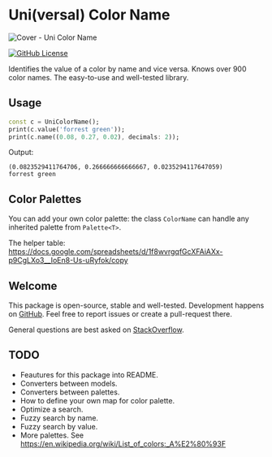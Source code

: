 # Uni(versal) Color Name

![Cover - Uni Color Name](https://raw.githubusercontent.com/signmotion/uni_color_name/master/images/cover.webp)

[![GitHub License](https://img.shields.io/badge/license-MIT-blue.svg)](https://raw.githubusercontent.com/signmotion/uni_color_name/master/LICENSE)

Identifies the value of a color by name and vice versa. Knows over 900 color names.
The easy-to-use and well-tested library.

## Usage

```dart
const c = UniColorName();
print(c.value('forrest green'));
print(c.name((0.08, 0.27, 0.02), decimals: 2));
```

Output:

```text
(0.0823529411764706, 0.266666666666667, 0.0235294117647059)
forrest green
```

## Color Palettes

You can add your own color palette: the class `ColorName` can handle any inherited palette from `Palette<T>`.

The helper table: <https://docs.google.com/spreadsheets/d/1f8wvrgqfGcXFAiAXx-p9CgLXo3__IoEn8-Us-uRyfok/copy>

## Welcome

This package is open-source, stable and well-tested. Development happens on
[GitHub](https://github.com/signmotion/uni_color_name). Feel free to report issues
or create a pull-request there.

General questions are best asked on
[StackOverflow](https://stackoverflow.com/questions/tagged/uni_color_name).

## TODO

- Feautures for this package into README.
- Converters between models.
- Converters between palettes.
- How to define your own map for color palette.
- Optimize a search.
- Fuzzy search by name.
- Fuzzy search by value.
- More palettes. See <https://en.wikipedia.org/wiki/List_of_colors:_A%E2%80%93F>
